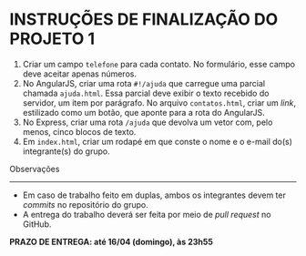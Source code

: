 INSTRUÇÕES DE FINALIZAÇÃO DO PROJETO 1
======================================

1. Criar um campo `telefone` para cada contato. No formulário, esse campo deve aceitar apenas números.
2. No AngularJS, criar uma rota `#!/ajuda` que carregue uma parcial chamada `ajuda.html`. Essa parcial deve exibir o texto recebido do servidor, um item por parágrafo. No arquivo `contatos.html`, criar um _link_, estilizado como um botão, que aponte para a rota do AngularJS.
3. No Express, criar uma rota `/ajuda` que devolva um vetor com, pelo menos, cinco blocos de texto.
4. Em `index.html`, criar um rodapé em que conste o nome e o e-mail do(s) integrante(s) do grupo.

Observações
___________

* Em caso de trabalho feito em duplas, ambos os integrantes devem ter _commits_ no repositório do grupo.
* A entrega do trabalho deverá ser feita por meio de _pull request_ no GitHub.

**PRAZO DE ENTREGA: até 16/04 (domingo), às 23h55**
